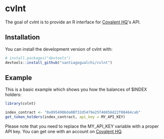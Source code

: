 
# cvlnt

<!-- badges: start -->
<!-- badges: end -->

The goal of cvlnt is to provide an R interface for
[Covalent HQ](https://www.covalenthq.com/)'s API. 

## Installation

You can install the development version of cvlnt with:

``` r
# install.packages("devtools")
devtools::install_github("santiagogualchi/cvlnt")
```

## Example

This is a basic example which shows you how the balances of $INDEX holders:

``` r
library(cvlnt)

index_contract <- "0x0954906da0Bf32d5479e25f46056d22f08464cab"
get_token_holders(index_contract, api_key = MY_API_KEY)
```

Please note that you need to replace the MY_API_KEY variable with a proper
API key. You can get one with an account on
[Covalent HQ](https://www.covalenthq.com).

